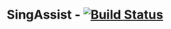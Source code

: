 # SingAssist - [![Build Status](https://travis-ci.com/APayerl/SingAssist.svg?branch=master)](https://travis-ci.com/APayerl/SingAssist)
